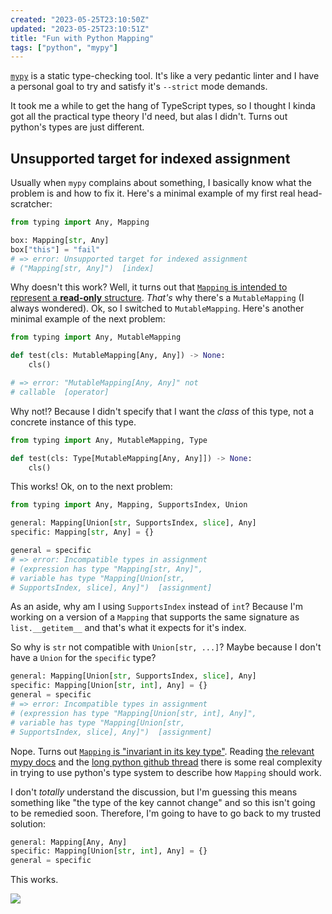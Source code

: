 ```yaml
---
created: "2023-05-25T23:10:50Z"
updated: "2023-05-25T23:10:51Z"
title: "Fun with Python Mapping"
tags: ["python", "mypy"]
---
```


[`mypy`](https://mypy-lang.org/) is a static type-checking tool. It's like a very pedantic linter and I have a personal goal to try and satisfy it's `--strict` mode demands.

It took me a while to get the hang of TypeScript types, so I thought I kinda got all the practical type theory I'd need, but alas I didn't. Turns out python's types are just different.

## Unsupported target for indexed assignment

Usually when `mypy` complains about something, I basically know what the problem is and how to fix it. Here's a minimal example of my first real head-scratcher:

```python
from typing import Any, Mapping

box: Mapping[str, Any]
box["this"] = "fail"
# => error: Unsupported target for indexed assignment
# ("Mapping[str, Any]")  [index]
```

Why doesn't this work? Well, it turns out that [`Mapping` is intended to represent a **read-only** structure](https://stackoverflow.com/a/60457779). _That's_ why there's a `MutableMapping` (I always wondered). Ok, so I switched to `MutableMapping`. Here's another minimal example of the next problem:

```python
from typing import Any, MutableMapping

def test(cls: MutableMapping[Any, Any]) -> None:
    cls()

# => error: "MutableMapping[Any, Any]" not
# callable  [operator]
```

Why not!? Because I didn't specify that I want the _class_ of this type, not a concrete instance of this type.

```python
from typing import Any, MutableMapping, Type

def test(cls: Type[MutableMapping[Any, Any]]) -> None:
    cls()
```

This works! Ok, on to the next problem:

```python
from typing import Any, Mapping, SupportsIndex, Union

general: Mapping[Union[str, SupportsIndex, slice], Any]
specific: Mapping[str, Any] = {}

general = specific
# => error: Incompatible types in assignment
# (expression has type "Mapping[str, Any]",
# variable has type "Mapping[Union[str,
# SupportsIndex, slice], Any]")  [assignment]
```

As an aside, why am I using `SupportsIndex` instead of `int`? Because I'm working on a version of a `Mapping` that supports the same signature as `list.__getitem__` and that's what it expects for it's index.

So why is `str` not compatible with `Union[str, ...]`? Maybe because I don't have a `Union` for the `specific` type?

```python
general: Mapping[Union[str, SupportsIndex, slice], Any]
specific: Mapping[Union[str, int], Any] = {}
general = specific
# => error: Incompatible types in assignment
# (expression has type "Mapping[Union[str, int], Any]",
# variable has type "Mapping[Union[str,
# SupportsIndex, slice], Any]")  [assignment]
```

Nope. Turns out [`Mapping` is "invariant in its key type"](https://stackoverflow.com/a/64484841). Reading [the relevant mypy docs](https://mypy.readthedocs.io/en/latest/common_issues.html#invariance-vs-covariance) and the [long python github thread](https://github.com/python/typing/pull/273) there is some real complexity in trying to use python's type system to describe how `Mapping` should work.

I don't _totally_ understand the discussion, but I'm guessing this means something like "the type of the key cannot change" and so this isn't going to be remedied soon. Therefore, I'm going to have to go back to my trusted solution:

```python
general: Mapping[Any, Any]
specific: Mapping[Union[str, int], Any] = {}
general = specific
```

This works.

<img src="{{thumbnail}}" style="max-width: 100%;" />
